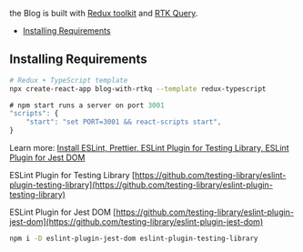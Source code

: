 
the Blog is built with [Redux toolkit](https://redux-toolkit.js.org/introduction/getting-started) and [RTK Query](https://redux-toolkit.js.org/rtk-query/overview).

- [Installing Requirements](#installing-requirements)


## Installing Requirements

```bash
# Redux + TypeScript template
npx create-react-app blog-with-rtkq --template redux-typescript
```
```javascript
# npm start runs a server on port 3001
"scripts": {
    "start": "set PORT=3001 && react-scripts start",
}
```
Learn more: [Install ESLint, Prettier, ESLint Plugin for Testing Library, ESLint Plugin for Jest DOM](https://github.com/mehradi-github/ref-jest-rtl/)

ESLint Plugin for Testing Library
[https://github.com/testing-library/eslint-plugin-testing-library](https://github.com/testing-library/eslint-plugin-testing-library)

ESLint Plugin for Jest DOM
[https://github.com/testing-library/eslint-plugin-jest-dom](https://github.com/testing-library/eslint-plugin-jest-dom)

```bash
npm i -D eslint-plugin-jest-dom eslint-plugin-testing-library
```
